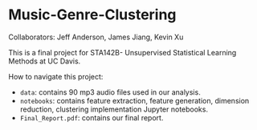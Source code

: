 # Music-Genre-Clustering
Collaborators: Jeff Anderson, James Jiang, Kevin Xu

This is a final project for STA142B- Unsupervised Statistical Learning Methods at UC Davis. 



How to navigate this project:
* `data`: contains 90 mp3 audio files used in our analysis.
* `notebooks`: contains feature extraction, feature generation, dimension reduction, clustering implementation Jupyter notebooks.
* `Final_Report.pdf`: contains our final report.
